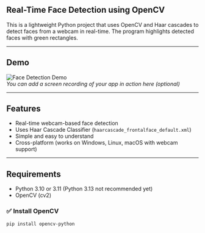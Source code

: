 ## Real-Time Face Detection using OpenCV

This is a lightweight Python project that uses OpenCV and Haar cascades to detect faces from a webcam in real-time. The program highlights detected faces with green rectangles.

---

##  Demo

![Face Detection Demo](demo.gif)  
*You can add a screen recording of your app in action here (optional)*

---

##  Features

- Real-time webcam-based face detection
- Uses Haar Cascade Classifier (`haarcascade_frontalface_default.xml`)
- Simple and easy to understand
- Cross-platform (works on Windows, Linux, macOS with webcam support)

---

##  Requirements

- Python 3.10 or 3.11 (Python 3.13 not recommended yet)
- OpenCV (cv2)

### ✅ Install OpenCV

```bash
pip install opencv-python
